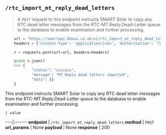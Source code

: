 ## `/rtc_import_mt_reply_dead_letters`

> A `POST` request to this endpoint instructs SMART Solar to copy any RTC dead letter messages from the RTC-MT.Reply.Dead-Letter queue to the database to enable examination and further processing.

```python
    url = "https://smartapi.bboxx.co.uk/v1/rtc_import_mt_reply_dead_letters"
    headers = {'Content-Type': 'application/json', 'Authorization': 'Token token=' + A_VALID_TOKEN}

    r = requests.post(url=url, headers=headers)

    print r.json()
    >>> {
            "status": "success",
            "message": "MT Reply dead letters imported",
            "data": {}
    }
```

This endpoint instructs SMART Solar to copy any RTC dead letter messages from the RTC-MT.Reply.Dead-Letter queue to the database to enable examination and further processing.

    | value 
---:|:------
__endpoint__ | `/rtc_import_mt_reply_dead_letters`
__method__ | `POST`
__url_params__ | None
__payload__ | None
__response__ | 200

